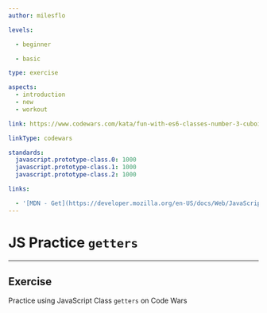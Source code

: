 ```yaml
---
author: milesflo

levels:

  - beginner

  - basic

type: exercise

aspects:
  - introduction
  - new 
  - workout

link: https://www.codewars.com/kata/fun-with-es6-classes-number-3-cuboids-cubes-and-getters

linkType: codewars

standards:
  javascript.prototype-class.0: 1000
  javascript.prototype-class.1: 1000
  javascript.prototype-class.2: 1000

links:

  - '[MDN - Get](https://developer.mozilla.org/en-US/docs/Web/JavaScript/Reference/Functions/get)'
---
```


# JS Practice `getters`

---
## Exercise

Practice using JavaScript Class `getters` on Code Wars
 
